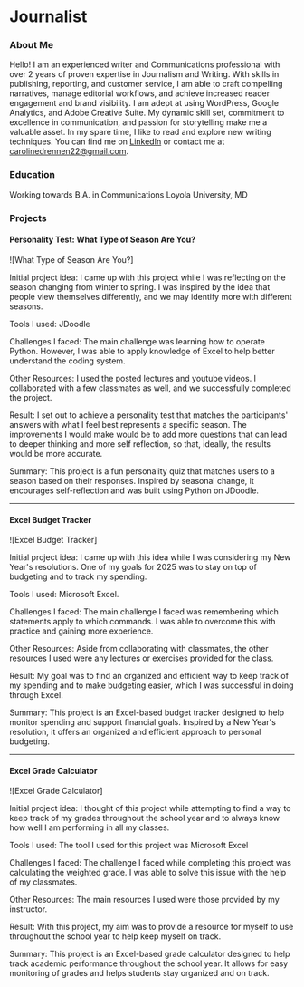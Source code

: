 # Journalist

### About Me 
Hello! I am an experienced writer and Communications professional with over 2 years of proven expertise in Journalism and Writing. 
With skills in publishing, reporting, and customer service, I am able to craft compelling narratives, manage editorial workflows, and achieve increased reader engagement and brand visibility. I am adept at using WordPress, Google Analytics, and Adobe Creative Suite.
My dynamic skill set, commitment to excellence in communication, and passion for storytelling make me a valuable asset. In my spare time, I like to read and explore new writing techniques.
You can find me on [LinkedIn](www.linkedin.com/in/carolinedrennen) or contact me at carolinedrennen22@gmail.com. 
### Education 
Working towards B.A. in Communications
Loyola University, MD

### Projects

#### Personality Test: What Type of Season Are You? 
![What Type of Season Are You?]

Initial project idea: 
I came up with this project while I was reflecting on the season changing from winter to spring. 
I was inspired by the idea that people view themselves differently, and we may identify more with different seasons.
 
Tools I used: 
JDoodle

Challenges I faced:
The main challenge was learning how to operate Python. However, I was able to apply knowledge of Excel to help better understand the coding system. 

Other Resources: 
I used the posted lectures and youtube videos.
I collaborated with a few classmates as well, and we successfully completed the project.

Result:
I set out to achieve a personality test that matches the participants' answers with what I feel best represents a specific season. 
The improvements I would make would be to add more questions that can lead to deeper thinking and more self reflection, so that, ideally, the results would be more accurate.

Summary:
This project is a fun personality quiz that matches users to a season based on their responses. Inspired by seasonal change, it encourages self-reflection and was built using Python on JDoodle. 


***
#### Excel Budget Tracker
![Excel Budget Tracker]

Initial project idea: 
I came up with this idea while I was considering my New Year's resolutions. One of my goals for 2025 was to stay on top of budgeting and to track my spending. 

Tools I used: 
Microsoft Excel.

Challenges I faced:
The main challenge I faced was remembering which statements apply to which commands. I was able to overcome this with practice and gaining more experience. 

Other Resources: 
Aside from collaborating with classmates, the other resources I used were any lectures or exercises provided for the class.

Result:
My goal was to find an organized and efficient way to keep track of my spending and to make budgeting easier, which I was successful in doing through Excel.

Summary:
This project is an Excel-based budget tracker designed to help monitor spending and support financial goals. Inspired by a New Year's resolution, it offers an organized and efficient approach to personal budgeting.


***
#### Excel Grade Calculator 
![Excel Grade Calculator]

Initial project idea: 
I thought of this project while attempting to find a way to keep track of my grades throughout the school year and to always know how well I am performing in all my classes. 

Tools I used: 
The tool I used for this project was Microsoft Excel

Challenges I faced:
The challenge I faced while completing this project was calculating the weighted grade. I was able to solve this issue with the help of my classmates.

Other Resources: 
The main resources I used were those provided by my instructor.

Result:
With this project, my aim was to provide a resource for myself to use throughout the school year to help keep myself on track.  

Summary:
This project is an Excel-based grade calculator designed to help track academic 
performance throughout the school year. It allows for easy monitoring of grades and helps students stay organized and on track.

